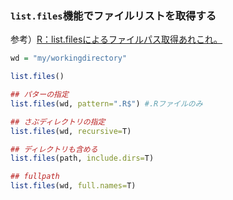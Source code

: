 ### `list.files`機能でファイルリストを取得する


参考）[R：list.filesによるファイルパス取得あれこれ。](https://qiita.com/dokokano_panda/items/8962650700130bd99ab7)

```r
wd = "my/workingdirectory"

list.files()

## パターの指定
list.files(wd, pattern=".R$") #.Rファイルのみ

## さぶディレクトリの指定
list.files(wd, recursive=T)

## ディレクトリも含める
list.files(path, include.dirs=T)

## fullpath
list.files(wd, full.names=T)

```





